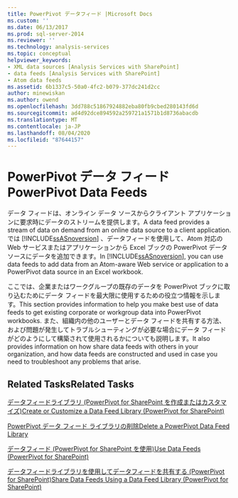```yaml
---
title: PowerPivot データフィード |Microsoft Docs
ms.custom: ''
ms.date: 06/13/2017
ms.prod: sql-server-2014
ms.reviewer: ''
ms.technology: analysis-services
ms.topic: conceptual
helpviewer_keywords:
- XML data sources [Analysis Services with SharePoint]
- data feeds [Analysis Services with SharePoint]
- Atom data feeds
ms.assetid: 6b1337c5-50a0-4fc2-b079-377dc241d2cc
author: minewiskan
ms.author: owend
ms.openlocfilehash: 3dd788c51867924882eba80fb9cbed280143fd6d
ms.sourcegitcommit: ad4d92dce894592a259721a1571b1d8736abacdb
ms.translationtype: MT
ms.contentlocale: ja-JP
ms.lasthandoff: 08/04/2020
ms.locfileid: "87644157"
---
```

# <a name="powerpivot-data-feeds"></a><span data-ttu-id="8b869-102">PowerPivot データ フィード</span><span class="sxs-lookup"><span data-stu-id="8b869-102">PowerPivot Data Feeds</span></span>
  <span data-ttu-id="8b869-103">データ フィードは、オンライン データ ソースからクライアント アプリケーションに要求時にデータのストリームを提供します。</span><span class="sxs-lookup"><span data-stu-id="8b869-103">A data feed provides a stream of data on demand from an online data source to a client application.</span></span> <span data-ttu-id="8b869-104">では [!INCLUDE[ssASnoversion](../../includes/ssasnoversion-md.md)] 、データフィードを使用して、Atom 対応の Web サービスまたはアプリケーションから Excel ブックの PowerPivot データソースにデータを追加できます。</span><span class="sxs-lookup"><span data-stu-id="8b869-104">In [!INCLUDE[ssASnoversion](../../includes/ssasnoversion-md.md)], you can use data feeds to add data from an Atom-aware Web service or application to a PowerPivot data source in an Excel workbook.</span></span>  
  
 <span data-ttu-id="8b869-105">ここでは、企業またはワークグループの既存のデータを PowerPivot ブックに取り込むためにデータ フィードを最大限に使用するための役立つ情報を示します。</span><span class="sxs-lookup"><span data-stu-id="8b869-105">This section provides information to help you make best use of data feeds to get existing corporate or workgroup data into PowerPivot workbooks.</span></span> <span data-ttu-id="8b869-106">また、組織内の他のユーザーとデータ フィードを共有する方法、および問題が発生してトラブルシューティングが必要な場合にデータ フィードがどのようにして構築されて使用されるかについても説明します。</span><span class="sxs-lookup"><span data-stu-id="8b869-106">It also provides information on how share data feeds with others in your organization, and how data feeds are constructed and used in case you need to troubleshoot any problems that arise.</span></span>  
  
## <a name="related-tasks"></a><span data-ttu-id="8b869-107">Related Tasks</span><span class="sxs-lookup"><span data-stu-id="8b869-107">Related Tasks</span></span>  
 [<span data-ttu-id="8b869-108">データフィードライブラリ &#40;PowerPivot for SharePoint を作成またはカスタマイズ&#41;</span><span class="sxs-lookup"><span data-stu-id="8b869-108">Create or Customize a Data Feed Library &#40;PowerPivot for SharePoint&#41;</span></span>](create-or-customize-a-data-feed-library-power-pivot-for-sharepoint.md)  
  
 [<span data-ttu-id="8b869-109">PowerPivot データ フィード ライブラリの削除</span><span class="sxs-lookup"><span data-stu-id="8b869-109">Delete a PowerPivot Data Feed Library</span></span>](delete-a-power-pivot-data-feed-library.md)  
  
 [<span data-ttu-id="8b869-110">データフィード &#40;PowerPivot for SharePoint を使用&#41;</span><span class="sxs-lookup"><span data-stu-id="8b869-110">Use Data Feeds &#40;PowerPivot for SharePoint&#41;</span></span>](use-data-feeds-power-pivot-for-sharepoint.md)  
  
 [<span data-ttu-id="8b869-111">データフィードライブラリを使用してデータフィードを共有する &#40;PowerPivot for SharePoint&#41;</span><span class="sxs-lookup"><span data-stu-id="8b869-111">Share Data Feeds Using a Data Feed Library &#40;PowerPivot for SharePoint&#41;</span></span>](share-data-feeds-using-a-data-feed-library-power-pivot-for-sharepoint.md)  
  
  
